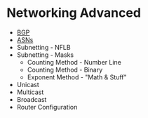# Networking Advanced
* [BGP](BGP.md)
* [ASNs](ASNs.md)
* Subnetting - NFLB
* Subnetting - Masks
  * Counting Method - Number Line
  * Counting Method - Binary
  * Exponent Method - "Math & Stuff"
* Unicast
* Multicast
* Broadcast
* Router Configuration
